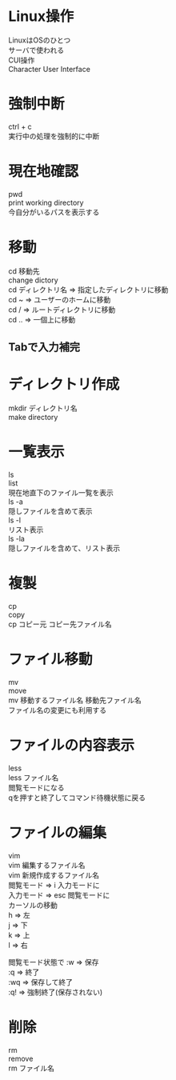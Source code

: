 # Linux操作
LinuxはOSのひとつ  
サーバで使われる  
CUI操作  
Character User Interface  

# 強制中断
  ctrl + c  
  実行中の処理を強制的に中断
# 現在地確認
  pwd  
  print working directory  
  今自分がいるパスを表示する  
  
# 移動
  cd 移動先  
  change dictory  
  cd ディレクトリ名 => 指定したディレクトリに移動  
  cd ~            => ユーザーのホームに移動  
  cd /            => ルートディレクトリに移動  
  cd ..           => 一個上に移動  
  
## Tabで入力補完

# ディレクトリ作成
  mkdir ディレクトリ名  
  make directory  

# 一覧表示
  ls  
  list  
  現在地直下のファイル一覧を表示  
  ls -a  
    隠しファイルを含めて表示  
  ls -l  
    リスト表示  
  ls -la  
    隠しファイルを含めて、リスト表示  
    
# 複製
  cp  
  copy  
  cp コピー元 コピー先ファイル名  

# ファイル移動  
  mv  
  move  
  mv 移動するファイル名 移動先ファイル名  
  ファイル名の変更にも利用する  
  
# ファイルの内容表示
  less  
  less ファイル名  
  閲覧モードになる  
  qを押すと終了してコマンド待機状態に戻る  
  
# ファイルの編集
  vim  
  vim 編集するファイル名  
  vim 新規作成するファイル名  
  閲覧モード => i 入力モードに  
  入力モード => esc 閲覧モードに  
  カーソルの移動  
    h => 左  
    j => 下  
    k => 上  
    l => 右  
    
  閲覧モード状態で
    :w    => 保存  
    :q    => 終了  
    :wq   => 保存して終了  
    :q!   => 強制終了(保存されない)  
    
# 削除
  rm  
  remove  
  rm ファイル名  

